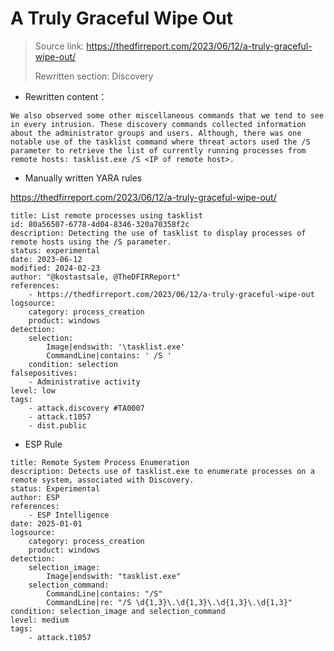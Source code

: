 # A Truly Graceful Wipe Out

> Source link: https://thedfirreport.com/2023/06/12/a-truly-graceful-wipe-out/
>
> Rewritten section: Discovery



- Rewritten content：

```
We also observed some other miscellaneous commands that we tend to see in every intrusion. These discovery commands collected information about the administrator groups and users. Although, there was one notable use of the tasklist command where threat actors used the /S parameter to retrieve the list of currently running processes from remote hosts: tasklist.exe /S <IP of remote host>.
```



- Manually written YARA rules

https://thedfirreport.com/2023/06/12/a-truly-graceful-wipe-out/ 

```sigma
title: List remote processes using tasklist
id: 80a56507-6778-4d04-8346-320a70358f2c
description: Detecting the use of tasklist to display processes of remote hosts using the /S parameter.
status: experimental
date: 2023-06-12
modified: 2024-02-23
author: "@kostastsale, @TheDFIRReport"
references:
    - https://thedfirreport.com/2023/06/12/a-truly-graceful-wipe-out
logsource:
    category: process_creation
    product: windows
detection:
    selection:
        Image|endswith: '\tasklist.exe'
        CommandLine|contains: ' /S '
    condition: selection
falsepositives:
    - Administrative activity
level: low
tags:
    - attack.discovery #TA0007
    - attack.t1057
    - dist.public
```



- ESP Rule

```
title: Remote System Process Enumeration
description: Detects use of tasklist.exe to enumerate processes on a remote system, associated with Discovery.
status: Experimental
author: ESP
references: 
	- ESP Intelligence
date: 2025-01-01
logsource:
    category: process_creation
    product: windows
detection:
    selection_image:
        Image|endswith: "tasklist.exe"
    selection_command:
        CommandLine|contains: "/S"
        CommandLine|re: "/S \d{1,3}\.\d{1,3}\.\d{1,3}\.\d{1,3}"
condition: selection_image and selection_command
level: medium
tags:
    - attack.t1057
```

